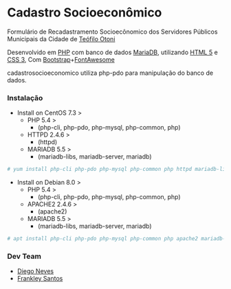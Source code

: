 # Cadastro Socioeconômico
Formulário de Recadastramento Socioecônomico dos Servidores Públicos Municipais da Cidade de [Teófilo Otoni]

Desenvolvido em [PHP] com banco de dados [MariaDB], utilizando [HTML 5] e [CSS 3],
Com [Bootstrap]+[FontAwesome]

cadastrosocioeconomico utiliza php-pdo para manipulação do banco de dados.

### Instalação
* Install on CentOS 7.3 >
	* PHP 5.4 >
		* (php-cli, php-pdo, php-mysql, php-common, php)
	* HTTPD 2.4.6 >
		* (httpd)
	* MARIADB 5.5 >
		* (mariadb-libs, mariadb-server, mariadb)
```bash
# yum install php-cli php-pdo php-mysql php-common php httpd mariadb-libs mariadb-server mariadb
```
* Install on Debian 8.0 >
	* PHP 5.4 >
		* (php-cli, php-pdo, php-mysql, php-common, php)
	* APACHE2 2.4.6 >
		* (apache2)
	* MARIADB 5.5 >
		* (mariadb-libs, mariadb-server, mariadb)
```bash
# apt install php-cli php-pdo php-mysql php-common php apache2 mariadb-libs mariadb-server mariadb
```


### Dev Team
* [Diego Neves]
* [Frankley Santos]

[Teófilo Otoni]:http://teofilootoni.mg.gov.br
[PHP]:https://php.net
[MariaDB]:https://mariadb.org
[HTML 5]:https://www.w3schools.com/html/html5_intro.asp
[CSS 3]:https://www.w3schools.com/css/css3_intro.asp
[Bootstrap]:http://getbootstrap.com
[FontAwesome]:http://fontawesome.io
[Diego Neves]:https://github.com/diegoaceneves
[Frankley Santos]:https://github.com/frankleysantos
